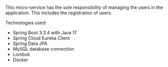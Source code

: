 This micro-service has the sole responsibility of managing the users in the application. This includes the registration of users.

Technologies used:
* Spring Boot 3.3.4 with Java 17
* Spring Cloud Eureka Client
* Spring Data JPA
* MySQL database connection
* Lombok
* Docker
